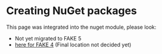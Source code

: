 # Creating NuGet packages

This page was integrated into the nuget module, please look:

- Not yet migrated to FAKE 5
- [here for FAKE 4](dotnet-nuget.html) (Final location not decided yet)
